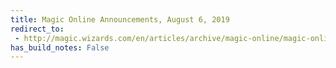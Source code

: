```yaml
---
title: Magic Online Announcements, August 6, 2019
redirect_to:
 - http://magic.wizards.com/en/articles/archive/magic-online/magic-online-announcements-august-6-2019
has_build_notes: False
---
```

